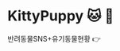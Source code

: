  # KittyPuppy :cat: :dog:
반려동물SNS+유기동물현황
<g-emoji class="g-emoji" alias="point_right" fallback-src="https://github.githubassets.com/images/icons/emoji/unicode/1f449.png">👉</g-emoji>
